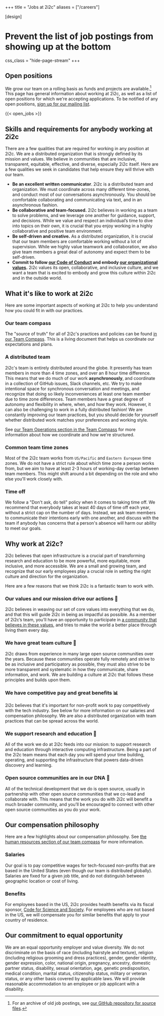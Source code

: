+++
title = "Jobs at 2i2c"
aliases = ["/careers"]

[design]
  # Prevent the list of job postings from showing up at the bottom
  css_class = "hide-page-stream"
+++

## Open positions

We grow our team on a rolling basis as funds and projects are available.[^archive]
This page has general information about working at 2i2c, as well as a list of open positions for which we're accepting applications.
To be notified of any open positions, [sign up for our mailing list](/#contact).

{{< open_jobs >}}

[^archive]: For an archive of old job postings, see [our GitHub repository for source files](https://github.com/2i2c-org/2i2c-org.github.io/tree/main/content/jobs).

## Skills and requirements for anybody working at 2i2c

There are a few qualities that are required for working in any position at 2i2c.
We are a distributed organization that is strongly defined by its mission and values. We believe in communities that are inclusive, transparent, equitable, effective, and diverse, especially 2i2c itself. Here are a few qualities we seek in candidates that help ensure they will thrive with our team.

* **Be an excellent written communicator**. 2i2c is a distributed team and organization. We must coordinate across many different time-zones, and conduct most of our conversations asynchronously. You should be comfortable collaborating and communicating via text, and in an asynchronous fashion.
* **Be collaborative and team-focused.** 2i2c believes in working as a team to solve problems, and we leverage one another for guidance, support, and decisions. While we value and respect an individual’s time to dive into topics on their own, it is crucial that you enjoy working in a highly collaborative and positive team environment.
* **Be self-driven and creative.** As a distributed organization, it is crucial that our team members are comfortable working without a lot of supervision. While we highly value teamwork and collaboration, we also give team members a great deal of autonomy and expect them to be self-driven.
* **Commit to follow [our Code of Conduct](https://compass.2i2c.org/en/latest/code-of-conduct/index.html) and embody [our organizational values](https://2i2c.org/about/#values).** 2i2c values its open, collaborative, and inclusive culture, and we want a team that is excited to embody and grow this culture within 2i2c and in the outside world.

## What it's like to work at 2i2c

Here are some important aspects of working at 2i2c to help you understand how you could fit in with our practices.

### Our team compass

The "source of truth" for all of 2i2c's practices and policies can be found [in our Team Compass](https://compass.2i2c.org/en/latest/).
This is a living document that helps us coordinate our expectations and plans.

### A distributed team

2i2c's team is entirely distributed around the globe.
It presently has team members in more than 4 time zones, and over an 8 hour time difference.
This means that we do much of our work **asynchronously**, and coordinate in a collection of GitHub issues, Slack channels, etc.
We try to make intentional space for synchronous conversation and meetings, and recognize that doing so likely inconveniences at least one team member due to time zone differences.
Team members have a great degree of autonomy and flexibility in where, when, and how they work.
However, it can also be challenging to work in a fully distributed fashion!
We are constantly improving our team practices, but you should decide for yourself whether distributed work matches your preferences and working style.

See [our Team Operations section in the Team Compass](https://compass.2i2c.org/en/latest/operations/index.html) for more information about how we coordinate and how we're structured.

### Common team time zones

Most of the 2i2c team works from `US/Pacific` and `Eastern European` time zones. We do not have a strict rule about which time zone a person works from, but we aim to have at least 2-3 hours of working-day overlap between team members. This might shift around a bit depending on the role and who else you'll work closely with.

### Time off

We follow a "Don't ask, do tell" policy when it comes to taking time off.
We recommend that everybody takes at least 40 days of time off each year, without a strict cap on the number of days.
Instead, we ask team members to communicate their intentions early with one another, and discuss with the team if anybody has concerns that a person's absence will harm our ability to meet our goals.


## Why work at 2i2c?

2i2c believes that open infrastructure is a crucial part of transforming research and education to be more powerful, more equitable, more inclusive, and more accessible. We are a small and growing team, and recognize that our early employees play a crucial role in setting the right culture and direction for the organization.

Here are a few reasons that we think 2i2c is a fantastic team to work with.

### Our values and our mission drive our actions 🧭

2i2c believes in weaving our set of core values into everything that we do, and that this will guide 2i2c in being as impactful as possible. As a member of 2i2c’s team, you’ll have an opportunity to participate in [a community that believes in these values](/about), and tries to make the world a better place through living them every day.

### We have great team culture 🙌

2i2c draws from experience in many large open source communities over the years. Because these communities operate fully remotely and strive to be as inclusive and participatory as possible, they must also strive to be more transparent and systematic in how they communicate, share information, and work. We are building a culture at 2i2c that follows these principles and builds upon them.

### We have competitive pay and great benefits 📊

2i2c believes that it's important for non-profit work to pay competitively with the tech industry. See below for more information on our salaries and compensation philosophy. We are also a distributed organization with team practices that can be spread across the world.

### We support research and education 🔬

All of the work we do at 2i2c feeds into our mission: to support research and education through interactive computing infrastructure. Being a part of the 2i2c team means that each day you will spend your time building, operating, and supporting the infrastructure that powers data-driven discovery and learning.

### Open source communities are in our DNA 🤝

All of the technical development that we do is open source, usually in partnership with other open source communities that we co-lead and collaborate with. This means that the work you do with 2i2c will benefit a much broader community, and you’ll be encouraged to connect with other open source communities as you do your work.

## Our compensation philosophy

Here are a few highlights about our compensation philosophy.
See [the human resources section of our team compass](https://compass.2i2c.org/en/latest/people/compensation.html) for more information.

### Salaries

Our goal is to pay competitive wages for tech-focused non-profits that are based in the United States (even though our team is distributed globally).
Salaries are fixed for a given job title, and do not distinguish between geographic location or cost of living.

### Benefits

For employees based in the US, 2i2c provides health benefits via its fiscal sponsor, [Code for Science and Society](https://codeforscience.org/).
For employees who are not based in the US, we will compensate you for similar benefits that apply to your country of residence.

## Our commitment to equal opportunity

We are an equal opportunity employer and value diversity. We do not discriminate on the basis of race (including hairstyle and texture), religion (including religious grooming and dress practices), gender, gender identity, gender expression, color, national origin, pregnancy, ancestry, domestic partner status, disability, sexual orientation, age, genetic predisposition, medical condition, marital status, citizenship status, military or veteran status, or any other basis covered by applicable laws. We will provide reasonable accommodation to an employee or job applicant with a disability.
